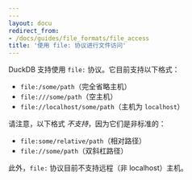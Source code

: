 ```yaml
---
---
layout: docu
redirect_from:
- /docs/guides/file_formats/file_access
title: '使用 file: 协议进行文件访问'
---
```


DuckDB 支持使用 `file:` 协议。它目前支持以下格式：

* `file:/some/path`（完全省略主机）
* `file:///some/path`（空主机）
* `file://localhost/some/path`（主机为 `localhost`）

请注意，以下格式 *不支持*，因为它们是非标准的：

* `file:some/relative/path`（相对路径）
* `file://some/path`（双斜杠路径）

此外，`file:` 协议目前不支持远程（非 localhost）主机。